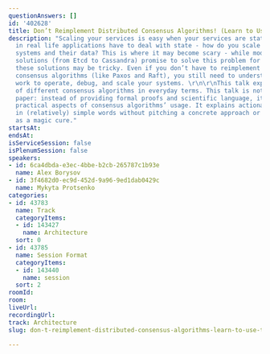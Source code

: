 ```yaml
---
questionAnswers: []
id: '402628'
title: Don’t Reimplement Distributed Consensus Algorithms! (Learn to Use Them Instead)
description: "Scaling your services is easy when your services are stateless. However,
  in real life applications have to deal with state - how do you scale stateful software
  systems and their data? This is where it may become scary - while modern storage
  solutions (from Etcd to Cassandra) promise to solve this problem for us, operating
  these solutions may be tricky. Even if you don’t have to reimplement underlying
  consensus algorithms (like Paxos and Raft), you still need to understand how they
  work to operate, debug, and scale your systems. \r\n\r\nThis talk explains the mechanics
  of different consensus algorithms in everyday terms. This talk is not an academic
  paper: instead of providing formal proofs and scientific language, it focuses on
  practical aspects of consensus algorithms’ usage. It explains actionable insights
  in (relatively) simple words without pitching a concrete approach or technology
  as a magic cure."
startsAt: 
endsAt: 
isServiceSession: false
isPlenumSession: false
speakers:
- id: 6ca4dbda-e3ec-4bbe-b2cb-265787c1b93e
  name: Alex Borysov
- id: 3f4682d0-ec9d-452d-9a96-9ed1dab0429c
  name: Mykyta Protsenko
categories:
- id: 43783
  name: Track
  categoryItems:
  - id: 143427
    name: Architecture
  sort: 0
- id: 43785
  name: Session Format
  categoryItems:
  - id: 143440
    name: session
  sort: 2
roomId: 
room: 
liveUrl: 
recordingUrl: 
track: Architecture
slug: don-t-reimplement-distributed-consensus-algorithms-learn-to-use-them-instead

---
```

